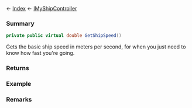 ← [Index](Api-Index) ← [IMyShipController](Sandbox.ModAPI.Ingame.IMyShipController)

### Summary

```csharp
private public virtual double GetShipSpeed()
```

Gets the basic ship speed in meters per second, for when you just need to know how fast you're going.

### Returns



### Example

### Remarks

